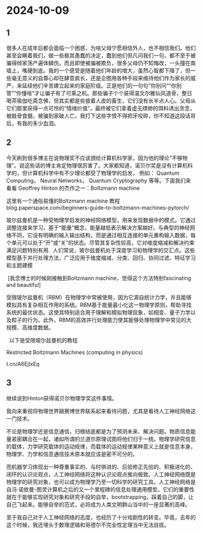 # 2024-10-09

## 1


很多人在成年后都会面临一个困惑，为啥父母宁愿相信外人，也不相信我们。他们甚至会瞒着我们，做一些极其愚蠢的决定，蠢到他们但凡问我们一句，都不至于被骗得倾家荡产遍体鳞伤。而且即使被骗被欺负，很多父母仍不知悔改，一头撞在南墙上，嘴硬到底。我的一个感受是随着他们年龄的增大，虽然心智都下降了，但一些毫无意义的自尊心却在肆意疯长，还是企图用各种手段来维持他们作为家长的威严，来延续他们辛苦建立起来的家庭阶级。正是他们的一句句“你别问”“你别管”“你懂啥”才让骗子有了可乘之机。那些骗子个个装得温文尔雅仙风道骨，整日喝茶瑜伽吃斋念佛，但其实都是些披着人皮的畜生，它们没有长半点人心。父母从它们那里获得一点可怜的“情绪价值”，最终被它们拿着虚无缥缈的饵料诱出贪念，被敲骨食髓，被骗到家破人亡。我打下这些字恨不得把牙咬碎，你不知道这段话背后，有我的多少血泪。






## 2


今天刷到很多博主在说物理奖不应该颁给计算机科学家，因为他的理论“不够物理”。说这些话的博主肯定物理很厉害了。大家都知道，诺贝尔奖是没有计算机科学的，但计算机科学中有不少理论都受了物理学的启发， 例如： Quantum Computing， Neural Networks， Quantum Cryptography 等等。下面我们来看看 Geoffrey Hinton 的杰作之一：Boltzmann machine 

这里有一个通俗易懂的Boltzmann machine 教程 blog.paperspace.com/beginners-guide-to-boltzmann-machines-pytorch/

玻尔兹曼机是一种受物理学启发的神经网络模型，用来发现数据中的模式。它通过调整连接来学习，基于“能量”概念，能量越低表示解决方案越好。与典型的神经网络不同，它没有明确的输入输出结构，而是通过相互连接的单元重构输入数据，每个单元可以处于“开”或“关”的状态。尽管其复杂性较高，它对维度缩减和解决约束满足问题特别有用.  人们常说，玻尔兹曼机处于深度学习和物理学的交汇点。这些模型基于并行处理方法，广泛应用于维度缩减、分类、回归、协同过滤、特征学习和主题建模 

 [我念博士的时候刚接触到Boltzmann machine，觉得这个方法特别fascinating and beautiful]

受限玻尔兹曼机（RBM）在物理学中常被使用，因为它源自统计力学，并且能够模拟具有复杂相互作用的系统。RBM基于能量最小化这一物理学原则，帮助寻找系统的最优状态。这使其特别适合用于理解和模拟物理现象，如相变、量子力学以及粒子的行为。此外，RBM的高效并行处理能力使其能够处理物理学中常见的大规模、高维度数据。

 
以下是受限玻尔兹曼机的教程

Restricted Boltzmann Machines (computing in physics) 

t.cn/A6EjIxEq






## 3


继续说到Hinton获得诺贝尔物理学奖这件事情。

我向来重视将物理世界跟赛博世界联系起来看待问题，尤其是看待人工神经网络这一门技术。

不论是物理学还是信息通信，归根结底都是为了预测未来、解决问题。物质信息能量紧密耦合在一起，诸如所谓的兰道尔原理试图将他们归于一统。物理学研究信息的载体，力学研究载体的运动规律，而载体的运动规律某种意义上就是信息本身。物理学、力学和信息通信技术原本就应该是密不可分的。

而机器学习体现出一种尊重事实的、与时俱进的、后验修正先验的、积极进化的、闭环的认识论观点，人工神经网络将这种认识论观点推向极致。人工神经网络既是物理学的研究对象，也可以成为物理学乃至一切科学的研究工具。人工神经网络是自冯·诺依曼-图灵计算机之后的又一个里程碑的信息处理通用模型，它们的重要性就在于能够实现研究对象和研究手段的自举，bootstrapping，踩着自己的脚，让自己飞起来。能够自举的范式，必将成为人类文明群山当中的一座显著的高峰。

至于我自己对于人工神经网络的态度，也经历了十分戏剧性的转变。毕竟，去年的这个时候，我还埋头于数理逻辑和哥德尔不完全性定理当中无法自拔。






